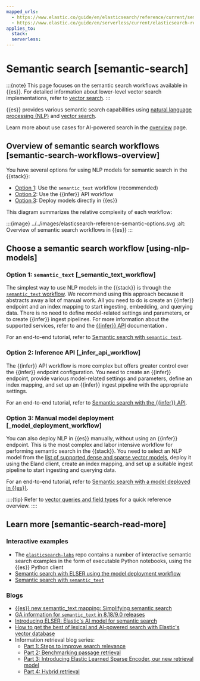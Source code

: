 ```yaml
---
mapped_urls:
  - https://www.elastic.co/guide/en/elasticsearch/reference/current/semantic-search.html
  - https://www.elastic.co/guide/en/serverless/current/elasticsearch-reference-semantic-search.html
applies_to:
  stack:
  serverless:
---
```


# Semantic search [semantic-search]

:::{note}
This page focuses on the semantic search workflows available in {{es}}. For detailed information about lower-level vector search implementations, refer to [vector search](vector.md).
:::

{{es}} provides various semantic search capabilities using [natural language processing (NLP)](/explore-analyze/machine-learning/nlp.md) and [vector search](vector.md).

Learn more about use cases for AI-powered search in the [overview](ai-search/ai-search.md) page.

## Overview of semantic search workflows [semantic-search-workflows-overview]

You have several options for using NLP models for semantic search in the {{stack}}:

* [Option 1](#_semantic_text_workflow): Use the `semantic_text` workflow (recommended)
* [Option 2](#_infer_api_workflow): Use the {{infer}} API workflow
* [Option 3](#_model_deployment_workflow): Deploy models directly in {{es}}

This diagram summarizes the relative complexity of each workflow:

:::{image} ../../images/elasticsearch-reference-semantic-options.svg
:alt: Overview of semantic search workflows in {{es}}
:::

## Choose a semantic search workflow [using-nlp-models]

### Option 1: `semantic_text` [_semantic_text_workflow]

The simplest way to use NLP models in the {{stack}} is through the [`semantic_text` workflow](semantic-search/semantic-search-semantic-text.md). We recommend using this approach because it abstracts away a lot of manual work. All you need to do is create an {{infer}} endpoint and an index mapping to start ingesting, embedding, and querying data. There is no need to define model-related settings and parameters, or to create {{infer}} ingest pipelines. For more information about the supported services, refer to [](/explore-analyze/elastic-inference/inference-api.md) and the [{{infer}} API](https://www.elastic.co/docs/api/doc/elasticsearch/group/endpoint-inference) documentation .

For an end-to-end tutorial, refer to [Semantic search with `semantic_text`](semantic-search/semantic-search-semantic-text.md).


### Option 2: Inference API [_infer_api_workflow]

The {{infer}} API workflow is more complex but offers greater control over the {{infer}} endpoint configuration. You need to create an {{infer}} endpoint, provide various model-related settings and parameters, define an index mapping, and set up an {{infer}} ingest pipeline with the appropriate settings.

For an end-to-end tutorial, refer to [Semantic search with the {{infer}} API](../../explore-analyze/elastic-inference/inference-api.md).


### Option 3: Manual model deployment [_model_deployment_workflow]

You can also deploy NLP in {{es}} manually, without using an {{infer}} endpoint. This is the most complex and labor intensive workflow for performing semantic search in the {{stack}}. You need to select an NLP model from the [list of supported dense and sparse vector models](../../explore-analyze/machine-learning/nlp/ml-nlp-model-ref.md#ml-nlp-model-ref-text-embedding), deploy it using the Eland client, create an index mapping, and set up a suitable ingest pipeline to start ingesting and querying data.

For an end-to-end tutorial, refer to [Semantic search with a model deployed in {{es}}](vector/dense-versus-sparse-ingest-pipelines.md).

::::{tip}
Refer to [vector queries and field types](vector.md#vector-queries-and-field-types) for a quick reference overview.
::::

## Learn more [semantic-search-read-more]

### Interactive examples

- The [`elasticsearch-labs`](https://github.com/elastic/elasticsearch-labs) repo contains a number of interactive semantic search examples in the form of executable Python notebooks, using the {{es}} Python client
- [Semantic search with ELSER using the model deployment workflow](https://github.com/elastic/elasticsearch-labs/blob/main/notebooks/search/03-ELSER.ipynb)
- [Semantic search with `semantic_text`](https://github.com/elastic/elasticsearch-labs/blob/main/notebooks/search/09-semantic-text.ipynb)

### Blogs

- [{{es}} new semantic_text mapping: Simplifying semantic search](https://www.elastic.co/search-labs/blog/semantic-search-simplified-semantic-text)
- [GA information for `semantic_text` in 8.18/9.0 releases](https://www.elastic.co/search-labs/blog/semantic-text-ga) 
- [Introducing ELSER: Elastic's AI model for semantic search](https://www.elastic.co/blog/may-2023-launch-sparse-encoder-ai-model)
- [How to get the best of lexical and AI-powered search with Elastic's vector database](https://www.elastic.co/blog/lexical-ai-powered-search-elastic-vector-database)
- Information retrieval blog series:
    - [Part 1: Steps to improve search relevance](https://www.elastic.co/blog/improving-information-retrieval-elastic-stack-search-relevance)
    - [Part 2: Benchmarking passage retrieval](https://www.elastic.co/blog/improving-information-retrieval-elastic-stack-benchmarking-passage-retrieval)
    - [Part 3: Introducing Elastic Learned Sparse Encoder, our new retrieval model](https://www.elastic.co/blog/may-2023-launch-information-retrieval-elasticsearch-ai-model)
    - [Part 4: Hybrid retrieval](https://www.elastic.co/blog/improving-information-retrieval-elastic-stack-hybrid)